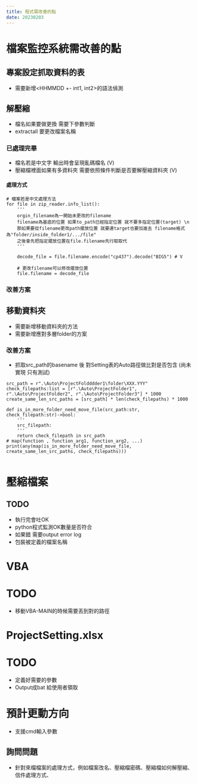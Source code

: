 ```yaml
---
title: 程式需改善的點
date: 20230203
---
```


# 檔案監控系統需改善的點

## 專案設定抓取資料的表
* 需要新增<HHMMDD +- int1, int2>的語法偵測


## 解壓縮
* 檔名如果要做更換 需要下參數判斷
* extractall 要更改檔案名稱

### 已處理完畢
* 檔名若是中文字 輸出時會呈現亂碼檔名 (V) 
* 壓縮檔裡面如果有多資料夾 需要依照條件判斷是否要解壓縮資料夾 (V)
#### 處理方式
```python=
# 檔案若是中文處理方法
for file in zip_reader.info_list():
    '''
    orgin_filename為一開始未更改的filename
    filename為基底的位置 如果to_path已經指定位置 就不要多指定位置(target) \n
    那如果要從filename更改path擺放位置 就要連target也要加進去 filename格式為"folder/inside_folder1/.../file"
    之後會先把指定擺放位置在file.filename先行取取代
    '''
    
    decode_file = file.filename.encode("cp437").decode("BIG5") # V

    # 更改filename可以修改擺放位置
    file.filename = decode_file 

``` 

### 改善方案

## 移動資料夾
* 需要新增移動資料夾的方法
* 需要新增應對多層folder的方案

### 改善方案
* 抓取src_path的basename 後 對Setting表的Auto路徑做比對是否包含 (尚未實現 只有測試)

```python=
src_path = r".\Auto\ProjectFoldddder1\folder\XXX.YYY"
check_filepaths:list = [r".\Auto\ProjectFolder1", r".\Auto\ProjectFolder2", r".\Auto\ProjectFolder3"] * 1000
create_same_len_src_paths = [src_path] * len(check_filepaths) * 1000

def is_in_more_folder_need_move_file(src_path:str, check_filepath:str)->bool:
    '''
    src_filepath: 
    '''
    return check_filepath in src_path
# map(function , function_arg1, function_arg2, ...)
print(any(map(is_in_more_folder_need_move_file, create_same_len_src_paths, check_filepaths)))


```
# 壓縮檔案
## TODO
* 執行完會吐OK
* python程式監測OK數量是否符合
* 如果錯 需要output error log
* 包裝被定義的檔案名稱

# VBA
# TODO
* 移動VBA-MAIN的時候需要丟到對的路徑


# ProjectSetting.xlsx
# TODO
* 定義好需要的參數
* Output成bat 給使用者領取


# 預計更動方向
* 支援cmd輸入參數

## 詢問問題
* 針對來檔檔案的處理方式，例如檔案改名、壓縮檔密碼、壓縮檔如何解壓縮、信件處理方式、


